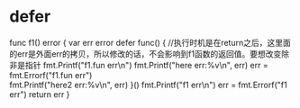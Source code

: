 # defer



func f1() error {
  var err error
  defer func() { //执行时机是在return之后，这里面的err是外面err的拷贝，所以修改的话，不会影响到f1函数的返回值。要想改变除非是指针
    fmt.Printf("f1.fun err\n")
    fmt.Printf("here err:%v\n", err)
    err = fmt.Errorf("f1.fun err")   
    fmt.Printf("here2 err:%v\n", err)
  }()
  fmt.Printf("f1 err\n")
  err = fmt.Errorf("f1 err")
  return err
}